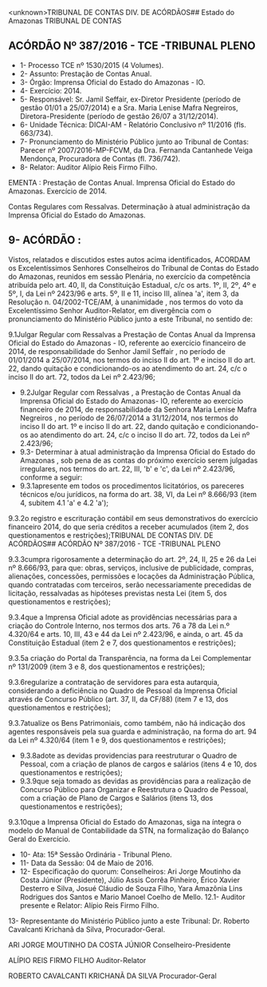 &lt;unknown&gt;TRIBUNAL DE CONTAS DIV. DE ACÓRDÃOS## Estado do Amazonas TRIBUNAL DE CONTAS

## ACÓRDÃO Nº 387/2016 - TCE -TRIBUNAL PLENO

- 1- Processo TCE nº 1530/2015 (4 Volumes).
- 2- Assunto: Prestação de Contas Anual.
- 3- Órgão: Imprensa Oficial do Estado do Amazonas - IO.
- 4- Exercício: 2014.
- 5-  Responsável: Sr.  Jamil  Seffair,  ex-Diretor  Presidente  (período  de  gestão  01/01  a 25/07/2014)  e  a  Sra.  Maria  Lenise  Mafra  Negreiros,  Diretora-Presidente  (período  de gestão 26/07 a 31/12/2014).
- 6- Unidade Técnica: DICAI-AM - Relatório Conclusivo nº 11/2016 (fls. 663/734).
- 7-  Pronunciamento  do Ministério Público  junto  ao Tribunal  de Contas: Parecer  nº 2007/2016-MP-FCVM, da Dra. Fernanda Cantanhede  Veiga  Mendonça, Procuradora de Contas (fl. 736/742).
- 8- Relator: Auditor Alípio Reis Firmo Filho.

EMENTA :  Prestação  de  Contas  Anual.  Imprensa Oficial do Estado do Amazonas. Exercício de 2014.

Contas Regulares com Ressalvas. Determinação à atual administração da Imprensa Oficial do Estado do Amazonas.

## 9- ACÓRDÃO :

Vistos, relatados e discutidos estes autos acima identificados, ACORDAM os Excelentíssimos Senhores Conselheiros do Tribunal de Contas do Estado do Amazonas, reunidos em sessão Plenária, no exercício da competência atribuída pelo  art.  40,  II, da Constituição Estadual, c/c os arts. 1º, II, 2º, 4º e 5º, I, da Lei nº 2423/96 e arts. 5º, II e 11, inciso  III,  alínea  'a',  item  3,  da  Resolução  n.  04/2002-TCE/AM, à  unanimidade ,  nos termos  do  voto  da  Excelentíssimo  Senhor  Auditor-Relator, em  divergência com  o pronunciamento do Ministério Público junto a este Tribunal, no sentido de:

9.1Julgar  Regular  com  Ressalvas a  Prestação  de  Contas  Anual  da Imprensa Oficial do Estado do Amazonas - IO, referente ao exercício financeiro de 2014, de responsabilidade do Senhor Jamil Seffair ,  no  período de 01/01/2014  a 25/07/2014, nos termos do inciso II do art. 1º e inciso II do art. 22, dando quitação e condicionando-os ao atendimento do art. 24, c/c o inciso II do art. 72, todos da Lei nº 2.423/96;

- 9.2Julgar  Regular  com  Ressalvas , a  Prestação  de  Contas  Anual  da Imprensa Oficial do Estado do Amazonas- IO, referente ao exercício financeiro de 2014, de responsabilidade da Senhora Maria  Lenise  Mafra  Negreiros , no período de 26/07/2014 a 31/12/2014, nos termos do inciso II do art. 1º e inciso II do art. 22,  dando quitação e condicionando-os ao atendimento do art. 24, c/c o inciso II do art. 72, todos da Lei nº 2.423/96;
- 9.3-  Determinar  à  atual  administração da Imprensa Oficial do Estado do Amazonas , sob pena de as contas do próximo exercício serem julgadas irregulares, nos termos do art. 22, III, 'b' e 'c', da Lei nº 2.423/96, conforme a seguir:
- 9.3.1apresente  em  todos  os  procedimentos  licitatórios,  os  pareceres técnicos e/ou jurídicos, na forma do art. 38, VI, da Lei nº 8.666/93 (item 4, subitem 4.1 'a' e 4.2 'a');

9.3.2o registro e escrituração contábil em  seus  demonstrativos  do exercício  financeiro  2014,  do  que  seria  créditos  a  receber  acumulados  (item  2,  dos questionamentos e restrições);TRIBUNAL DE CONTAS DIV. DE ACÓRDÃOS## ACÓRDÃO Nº 387/2016 - TCE -TRIBUNAL PLENO

9.3.3cumpra rigorosamente a determinação do art. 2º, 24, II, 25 e 26 da Lei nº  8.666/93,  para  que:  obras,  serviços,  inclusive  de  publicidade,  compras,  alienações, concessões, permissões e locações da Administração Pública, quando contratadas com terceiros,  serão  necessariamente  precedidas  de  licitação,  ressalvadas  as  hipóteses previstas nesta Lei (item 5, dos questionamentos e restrições);

9.3.4que  a  Imprensa  Oficial  adote  as  providências  necessárias  para  a criação do Controle Interno, nos termos dos arts. 76 a 78 da Lei n.º 4.320/64 e arts. 10, III, 43 e 44 da Lei nº 2.423/96, e ainda, o art. 45 da Constituição Estadual (item 2 e  7, dos questionamentos e restrições);

9.3.5a criação do Portal da Transparência, na forma da Lei Complementar nº 131/2009 (item 3 e 8, dos questionamentos e restrições);

9.3.6regularize a contratação de servidores para esta autarquia, considerando  a  deficiência  no  Quadro  de  Pessoal  da  Imprensa  Oficial  através  de Concurso Público (art. 37, II, da CF/88) (item 7 e 13, dos questionamentos e restrições);

9.3.7atualize os Bens Patrimoniais, como também, não há indicação dos agentes  responsáveis  pela  sua  guarda  e  administração,  na  forma  do  art.  94  da  Lei  nº 4.320/64 (item 1 e 9, dos questionamentos e restrições);

- 9.3.8adote as devidas providencias para reestruturar o Quadro de Pessoal, com  a  criação  de  planos  de  cargos  e  salários  (itens  4  e  10,  dos  questionamentos  e restrições);
- 9.3.9que  seja  tomado  as  devidas  as  providências  para  a  realização  de Concurso Público para Organizar e Reestrutura o Quadro de Pessoal, com a criação de Plano de Cargos e Salários (itens 13, dos questionamentos e restrições);

9.3.10que a  Imprensa Oficial do Estado do  Amazonas, siga na íntegra o modelo  do  Manual  de  Contabilidade  da  STN,  na  formalização  do  Balanço  Geral  do Exercício.

- 10- Ata: 15ª Sessão Ordinária - Tribunal Pleno.
- 11- Data da Sessão: 04 de Maio de 2016.
- 12-  Especificação  do  quorum: Conselheiros:  Ari  Jorge  Moutinho  da  Costa  Júnior (Presidente), Júlio Assis Corrêa Pinheiro, Érico Xavier Desterro e Silva, Josué Cláudio de Souza Filho, Yara Amazônia Lins Rodrigues dos Santos e Mario Manoel Coelho de Mello. 12.1- Auditor presente e Relator: Alípio Reis Firmo Filho.

13- Representante do Ministério Público junto a este Tribunal: Dr. Roberto Cavalcanti Krichanã da Silva, Procurador-Geral.

ARI JORGE MOUTINHO DA COSTA JÚNIOR Conselheiro-Presidente

ALÍPIO REIS FIRMO FILHO Auditor-Relator

ROBERTO CAVALCANTI KRICHANÃ DA SILVA Procurador-Geral